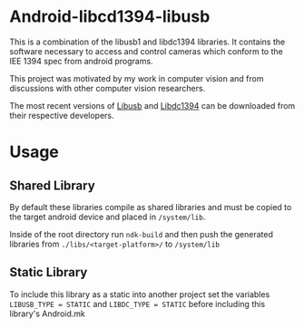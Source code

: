 Android-libcd1394-libusb
========================

This is a combination of the libusb1 and libdc1394 libraries.
It contains the software necessary to access
and control cameras which conform to the IEE 1394 spec from 
android programs.

This project was motivated by my work in computer vision and
from discussions with other computer vision researchers.

The most recent versions of [Libusb](http://www.libusb.org/) 
and [Libdc1394](http://damien.douxchamps.net/ieee1394/libdc1394/) 
can be downloaded from their respective developers.

Usage
=====
Shared Library
--------------
By default these libraries compile as shared libraries and must
be copied to the target android device and placed in `/system/lib`.

Inside of the root directory run `ndk-build` and then push the 
generated libraries from `./libs/<target-platform>/` to `/system/lib`

Static Library
--------------

To include this library as a static into another project set the 
variables `LIBUSB_TYPE = STATIC` and `LIBDC_TYPE = STATIC` before 
including this library's Android.mk
